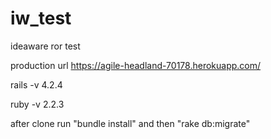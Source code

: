 # iw_test
ideaware ror test

production url
https://agile-headland-70178.herokuapp.com/

rails -v 4.2.4

ruby -v 2.2.3

after clone run "bundle install" and then "rake db:migrate"
